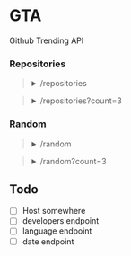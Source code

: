 # GTA
Github Trending API

### Repositories

> <details><summary>/repositories</summary>
> 
> ```jsonc
> [
>   {
>     "description": "Python code to parse a Twitter archive and output in various ways",
>     "forks": "25",
>     "language": "Python",
>     "name": "timhutton/twitter-archive-parser",
>     "stars": "630"
>   },
>   {...}, // total 25 repositories
> ]
> ```
> </details>

> <details><summary>/repositories?count=3</summary>
> 
> ```jsonc
> [
>   {
>     "description": "Python code to parse a Twitter archive and output in various ways",
>     "forks": "25",
>     "language": "Python",
>     "name": "timhutton/twitter-archive-parser",
>     "stars": "630"
>   },
>   {...}, // total 3 repositories
> ]
> ```
> </details>

### Random

> <details><summary>/random</summary>
> 
> ```jsonc
> {
>   "description": "Python code to parse a Twitter archive and output in various ways",
>   "forks": "25",
>   "language": "Python",
>   "name": "timhutton/twitter-archive-parser",
>   "stars": "630"
> }
> ```
> </details>

> <details><summary>/random?count=3</summary>
> 
> ```jsonc
> [
>   {
>     "description": "Python code to parse a Twitter archive and output in various ways",
>     "forks": "25",
>     "language": "Python",
>     "name": "timhutton/twitter-archive-parser",
>     "stars": "630"
>   },
>   {...}, // total 3 random repositories
> ]
> ```
> </details>

## Todo
- [ ] Host somewhere
- [ ] developers endpoint
- [ ] language endpoint
- [ ] date endpoint
